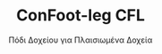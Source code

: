 ---
title: "ConFoot-leg CFL"
subtitle: "Πόδι Δοχείου για Πλαισιωμένα Δοχεία"
mainImage: "/images/products/confoot-leg-cfl-main.jpg"
gallery:
  - "/images/products/confoot-leg-cfl-1.jpg"
  - "/images/products/confoot-leg-cfl-2.jpg"
  - "/images/products/confoot-leg-cfl-3.jpg"
shortDescription: "Το ConFoot-leg CFL είναι σχεδιασμένο ειδικά για πλαισιωμένα δοχεία, ταιριάζοντας στα πλαίσια με τέλειο τρόπο ώστε τα δοχεία να μπορούν να χρησιμοποιηθούν ως δοχεία αποθήκευσης υγρών και άλλων υλικών."
technicalDescription: "Το μοντέλο CFL έχει σχεδιαστεί για σφαιρικά δοχεία που χρησιμοποιούνται για τη μεταφορά υγρών που απαιτούν αντοχή σε υψηλές πιέσεις, καθώς η σφαιρική μορφή διαχειρίζεται καλύτερα την πίεση, αλλά χρειάζεται πλαίσια γύρω του για να είναι μεταφερόμενο."
videoID: "C2KwnEb-npU"
specifications:
  - name: "Βάρος"
    value: "24 κιλά ανά πόδι"
  - name: "Αντοχή Φόρτωσης"
    value: "30 τόνους"
  - name: "Εύρος Ρύθμισης"
    value: "1.043 mm έως 1.448 mm"
  - name: "Υλικό"
    value: "Χάλυβας υψηλής ποιότητας"
price: "3.600 EUR"
priceVAT: "4.356 EUR"
pricingNotes: "Διατίθενται εκπτώσεις ποσότητας. Επικοινωνήστε μαζί μας για λεπτομέρειες."
buyLink: "/contact"
howToUse: |
  1. Τοποθετήστε το πόδι CFL στη γωνία του πλαισίου του δοχείου
  2. Ενεργοποιήστε τον μηχανισμό κλειδώματος
  3. Ρυθμίστε το ύψος, εάν είναι απαραίτητο, εντός του εύρους 1.043 mm έως 1.448 mm
  4. Επαναλάβετε για όλες τις απαιτούμενες γωνίες
  5. Κατεβάστε το τρέιλερ και οδηγήστε, αφήνοντας το δοχείο στα πόδια
benefits:
  - title: "Άριστη Εφαρμογή στο Πλαίσιο"
    description: "Σχεδιασμένο για τέλεια εφαρμογή στα πλαίσια των σφαιρικών δοχείων"
  - title: "Αποθήκευση Υγρών"
    description: "Επιτρέπει τη χρήση των δοχείων ως δοχεία αποθήκευσης υγρών που απαιτούν αντοχή σε υψηλές πιέσεις"
  - title: "Εξειδικευμένος Σχεδιασμός"
    description: "Σχεδιασμένο ειδικά για τις μοναδικές απαιτήσεις των πλαισιωμένων δοχείων"
  - title: "Πολλαπλές Εφαρμογές"
    description: "Κατάλληλο για διάφορες βιομηχανίες που απαιτούν εξειδικευμένη αποθήκευση και μεταχείριση δοχείων"
  - title: "Άμεση Κινητικότητα"
    description: "Τα δοχεία είναι πάντα έτοιμα για μετακίνηση - απλά οδηγήστε το τρέιλερ κάτω από το δοχείο για να συνεχίσετε το ταξίδι"
  - title: "Βελτιστοποίηση Κόστους"
    description: "Βελτιώνει το κόστος και τη χρήση χρόνου με τη δυνατότητα εξειδικευμένης διαχείρισης δοχείων χωρίς πρόσθετο εξοπλισμό"
articleContent: |
  ## Τι είναι το ConFoot-leg CFL?

  Το ConFoot-leg CFL αποτελεί μια εξειδικευμένη λύση για πόδια δοχείων, σχεδιασμένη ειδικά για πλαισιωμένα δοχεία. Σε αντίθεση με τα τυπικά δοχεία μεταφοράς, τα σφαιρικά δοχεία που χρησιμοποιούνται για τη μεταφορά υγρών με υψηλές απαιτήσεις πίεσης χρειάζονται πλαίσια γύρω τους ώστε να είναι μεταφερόμενα, καθώς η σφαιρική μορφή διαχειρίζεται καλύτερα την πίεση. Το μοντέλο CFL έχει σχεδιαστεί για να εφαρμόζει τέλεια σε αυτά τα πλαίσια, επιτρέποντας τη χρήση αυτών των εξειδικευμένων δοχείων ως δοχεία αποθήκευσης υγρών και άλλων υλικών που απαιτούν αντίσταση στην πίεση.

  ## Κύρια Οφέλη για την Εξειδικευμένη Διαχείριση Δοχείων

  Το ConFoot-leg CFL παρέχει σημαντικά λειτουργικά πλεονεκτήματα για επιχειρήσεις που διαχειρίζονται πλαισιωμένα δοχεία, ιδιαιτέρως εκείνα που χρησιμοποιούνται για τη μεταφορά και αποθήκευση υγρών. Επιτρέποντας την τοποθέτηση αυτών των εξειδικευμένων δοχείων σε πόδια, δημιουργούνται ευέλικτες λύσεις αποθήκευσης για υγρά και άλλα υλικά ευαίσθητα στην πίεση χωρίς την ανάγκη μόνιμης υποδομής.

  Το μοντέλο CFL δίνει τη δυνατότητα στις επιχειρήσεις να βελτιστοποιήσουν τις ειδικές λειτουργίες τους με δοχεία, παρέχοντας έναν ασφαλή τρόπο στήριξης των πλαισιωμένων δοχείων κατά τις διαδικασίες φόρτωσης, εκφόρτωσης και αποθήκευσης. Αυτή η ευελιξία καθιστά το CFL μια ιδανική λύση για βιομηχανίες που βασίζονται στη μεταφορά και αποθήκευση υγρών και άλλων υλικών που απαιτούν δοχεία με αντίσταση στην πίεση.

  ## Πώς Λειτουργεί

  Το ConFoot-leg CFL συνδέεται με ασφάλεια στα πλαίσια των εξειδικευμένων δοχείων, παρέχοντας σταθερή υποστήριξη ενώ το δοχείο βρίσκεται σε θέση για φόρτωση, εκφόρτωση ή αποθήκευση. Τα πόδια διαθέτουν εύρος ρύθμισης από 1.043 mm έως 1.448 mm, επιτρέποντας ευέλικτη τοποθέτηση σε διάφορα περιβάλλοντα λειτουργίας. Κάθε πόδι ζυγίζει 24 κιλά, γεγονός που τα καθιστά εύκολα στη διαχείριση από τους χειριστές, ενώ το σύστημα προσφέρει ικανότητα φόρτωσης έως 30 τόνους.

  Η διαδικασία εγκατάστασης είναι απλή:
  1. Τοποθετήστε τα πόδια CFL στις γωνίες του πλαισίου του δοχείου
  2. Ενεργοποιήστε τον μηχανισμό κλειδώματος για να ασφαλίσετε τα πόδια
  3. Ρυθμίστε το ύψος ανάλογα με τις συγκεκριμένες ανάγκες σας
  4. Κατεβάστε το τρέιλερ και οδηγήστε, αφήνοντας το δοχείο με ασφάλεια στηριγμένο στα πόδια

  Όταν είναι καιρός να μετακινήσετε το δοχείο, απλά οδηγήστε το τρέιλερ ξανά κάτω από αυτό, ασφαλίστε το δοχείο στο τρέιλερ, αφαιρέστε τα πόδια και συνεχίστε το ταξίδι.

  ## Εφαρμογές του ConFoot-leg CFL

  ### Χημική Βιομηχανία
  Η χημική βιομηχανία αποκομίζει σημαντικά οφέλη από την ικανότητα του CFL να στηρίζει με ασφάλεια τα δοχεία που χρησιμοποιούνται για την αποθήκευση και μεταφορά χημικών ουσιών και υγρών υλικών. Με την τοποθέτηση αυτών των εξειδικευμένων δοχείων σε πόδια, οι εταιρείες μπορούν να δημιουργήσουν ευέλικτες λύσεις αποθήκευσης που διατηρούν την ακεραιότητα των υλικών ευαίσθητων στην πίεση, αξιοποιώντας στο έπακρο τον διαθέσιμο χώρο.

  ### Τομέας Πετρελαίου και Φυσικού Αερίου
  Για τον τομέα πετρελαίου και φυσικού αερίου, το CFL προσφέρει πολύτιμη ευελιξία στη διαχείριση δοχείων που χρησιμοποιούνται για διάφορα πετροχημικά προϊόντα. Η δυνατότητα ασφαλούς τοποθέτησης αυτών των δοχείων σε πόδια επιτρέπει πιο αποτελεσματικές διαδικασίες φόρτωσης και εκφόρτωσης, καθώς και τη δημιουργία προσωρινής χωρητικότητας αποθήκευσης κατά τις περιόδους υψηλής δραστηριότητας.

  ### Βιομηχανία Τροφίμων και Ποτών
  Η βιομηχανία τροφίμων και ποτών μπορεί να αξιοποιήσει τα πόδια CFL για δοχεία που χρησιμοποιούνται στη μεταφορά και αποθήκευση υγρών προϊόντων διατροφής. Η σταθερότητα και αξιοπιστία του συστήματος εξασφαλίζουν ότι αυτά τα ευαίσθητα υλικά μπορούν να διαχειριστούν και να αποθηκευτούν με ασφάλεια χωρίς κίνδυνο μόλυνσης ή ζημιάς.

  ### Επεξεργασία και Διάθεση Νερού
  Οι επιχειρήσεις επεξεργασίας και διάθεσης νερού μπορούν να επωφεληθούν από την ικανότητα του CFL να στηρίζει δοχεία που χρησιμοποιούνται για την αποθήκευση και μεταφορά χημικών επεξεργασίας νερού και άλλων υγρών υλικών. Αυτή η δυνατότητα επιτρέπει ευέλικτη και αποτελεσματική διαχείριση αυτών των απαραίτητων πόρων.

  ## Τεχνικές Προδιαγραφές

  - **Αντοχή Φόρτωσης**: 30 τόνους
  - **Βάρος**: 24 κιλά ανά πόδι
  - **Εύρος Ρύθμισης**: 1.043 mm έως 1.448 mm
  - **Υλικό**: Χάλυβας υψηλής ποιότητας με ανθεκτική επίστρωση
  - **Συμβατότητα**: Εξειδικευμένα πλαισιωμένα δοχεία, ιδίως εκείνα που σχεδιάζονται για μεταφορά υγρών

  Το ConFoot-leg CFL αντιπροσωπεύει μια εξειδικευμένη λύση για τη διαχείριση πλαισιωμένων δοχείων, προσφέροντας στις επιχειρήσεις έναν τρόπο βελτιστοποίησης των λειτουργιών τους με χρήση σφαιρικών δοχείων για υγρά και άλλα υλικά που απαιτούν αντίσταση στην πίεση. Ενισχύοντας τη δυνατότητα ασφαλούς στήριξης αυτών των εξειδικευμένων δοχείων σε πόδια, το CFL βοηθά τις επιχειρήσεις να επιτύχουν μεγαλύτερη αποδοτικότητα και ευελιξία στις εξειδικευμένες διαδικασίες διαχείρισης δοχείων.
---